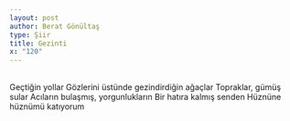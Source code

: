 ```yaml
---
layout: post
author: Berat Gönültaş
type: Şiir
title: Gezinti
x: "120"
---
```

<br/>
Geçtiğin yollar  
Gözlerini üstünde gezindirdiğin ağaçlar  
Topraklar, gümüş sular  
Acıların bulaşmış, yorgunlukların  
Bir hatıra kalmış senden  
Hüznüne hüznümü katıyorum  
